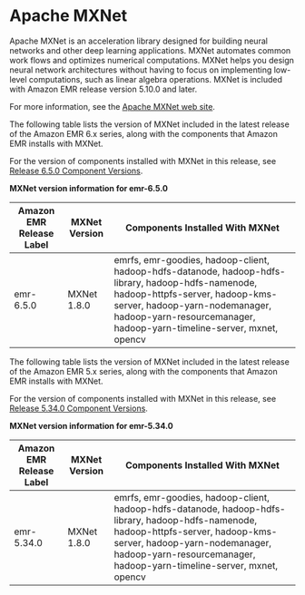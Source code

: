 # Apache MXNet<a name="emr-mxnet"></a>

Apache MXNet is an acceleration library designed for building neural networks and other deep learning applications\. MXNet automates common work flows and optimizes numerical computations\. MXNet helps you design neural network architectures without having to focus on implementing low\-level computations, such as linear algebra operations\. MXNet is included with Amazon EMR release version 5\.10\.0 and later\.

For more information, see the [Apache MXNet web site](https://mxnet.incubator.apache.org/)\.

The following table lists the version of MXNet included in the latest release of the Amazon EMR 6\.x series, along with the components that Amazon EMR installs with MXNet\.

For the version of components installed with MXNet in this release, see [Release 6\.5\.0 Component Versions](emr-650-release.md)\.


**MXNet version information for emr\-6\.5\.0**  

| Amazon EMR Release Label | MXNet Version | Components Installed With MXNet | 
| --- | --- | --- | 
| emr\-6\.5\.0 | MXNet 1\.8\.0 | emrfs, emr\-goodies, hadoop\-client, hadoop\-hdfs\-datanode, hadoop\-hdfs\-library, hadoop\-hdfs\-namenode, hadoop\-httpfs\-server, hadoop\-kms\-server, hadoop\-yarn\-nodemanager, hadoop\-yarn\-resourcemanager, hadoop\-yarn\-timeline\-server, mxnet, opencv | 

The following table lists the version of MXNet included in the latest release of the Amazon EMR 5\.x series, along with the components that Amazon EMR installs with MXNet\.

For the version of components installed with MXNet in this release, see [Release 5\.34\.0 Component Versions](emr-5340-release.md)\.


**MXNet version information for emr\-5\.34\.0**  

| Amazon EMR Release Label | MXNet Version | Components Installed With MXNet | 
| --- | --- | --- | 
| emr\-5\.34\.0 | MXNet 1\.8\.0 | emrfs, emr\-goodies, hadoop\-client, hadoop\-hdfs\-datanode, hadoop\-hdfs\-library, hadoop\-hdfs\-namenode, hadoop\-httpfs\-server, hadoop\-kms\-server, hadoop\-yarn\-nodemanager, hadoop\-yarn\-resourcemanager, hadoop\-yarn\-timeline\-server, mxnet, opencv | 

